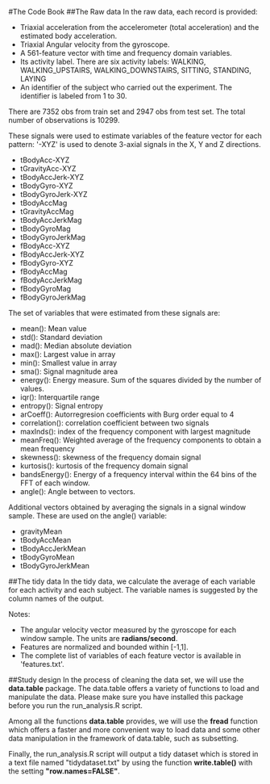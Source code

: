 #The Code Book
##The Raw data
In the raw data, each record is provided:
* Triaxial acceleration from the accelerometer (total acceleration) and the estimated body acceleration.
* Triaxial Angular velocity from the gyroscope. 
* A 561-feature vector with time and frequency domain variables. 
* Its activity label. There are six activity labels: WALKING, WALKING_UPSTAIRS, WALKING_DOWNSTAIRS, SITTING, STANDING, LAYING
* An identifier of the subject who carried out the experiment. The identifier is labeled from 1 to 30.

There are 7352 obs from train set and 2947 obs from test set. The total number of observations is 10299.

These signals were used to estimate variables of the feature vector for each pattern:  '-XYZ' is used to denote 3-axial signals in the X, Y and Z directions.
* tBodyAcc-XYZ
* tGravityAcc-XYZ
* tBodyAccJerk-XYZ
* tBodyGyro-XYZ
* tBodyGyroJerk-XYZ
* tBodyAccMag
* tGravityAccMag
* tBodyAccJerkMag
* tBodyGyroMag
* tBodyGyroJerkMag
* fBodyAcc-XYZ
* fBodyAccJerk-XYZ
* fBodyGyro-XYZ
* fBodyAccMag
* fBodyAccJerkMag
* fBodyGyroMag
* fBodyGyroJerkMag

The set of variables that were estimated from these signals are: 
* mean(): Mean value
* std(): Standard deviation
* mad(): Median absolute deviation 
* max(): Largest value in array
* min(): Smallest value in array
* sma(): Signal magnitude area
* energy(): Energy measure. Sum of the squares divided by the number of values. 
* iqr(): Interquartile range 
* entropy(): Signal entropy
* arCoeff(): Autorregresion coefficients with Burg order equal to 4
* correlation(): correlation coefficient between two signals
* maxInds(): index of the frequency component with largest magnitude
* meanFreq(): Weighted average of the frequency components to obtain a mean frequency
* skewness(): skewness of the frequency domain signal 
* kurtosis(): kurtosis of the frequency domain signal 
* bandsEnergy(): Energy of a frequency interval within the 64 bins of the FFT of each window.
* angle(): Angle between to vectors.

Additional vectors obtained by averaging the signals in a signal window sample. These are used on the angle() variable:
* gravityMean
* tBodyAccMean
* tBodyAccJerkMean
* tBodyGyroMean
* tBodyGyroJerkMean

##The tidy data
In the tidy data, we calculate the average of each variable for each activity and each subject. The variable names is suggested by the column names of the output.

Notes:
* The angular velocity vector measured by the gyroscope for each window sample. The units are <b>radians/second</b>.
* Features are normalized and bounded within [-1,1].
* The complete list of variables of each feature vector is available in 'features.txt'.

##Study design
In the process of cleaning the data set, we will use the <b>data.table</b> package. The </b>data.table</b> offers a variety of functions to load and manipulate the data. Please make sure you have installed this package before you run the run_analysis.R script. 

Among all the functions <b>data.table</b> provides, we will use the <b>fread</b> function which offers a faster and more convenient way to load data and some other data manipulation in the framework of data.table, such as subsetting. 

Finally, the run_analysis.R script will output a tidy dataset which is stored in a text file named "tidydataset.txt" by using the function <b>write.table()</b> with the setting <b>"row.names=FALSE"</b>.
